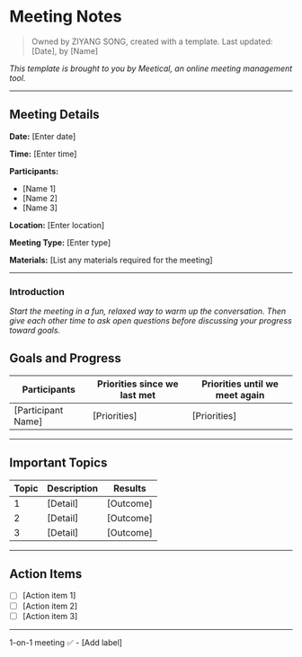 # Meeting Notes

> Owned by ZIYANG SONG, created with a template.
> Last updated: [Date], by [Name]

_This template is brought to you by Meetical, an online meeting management tool._

---

## Meeting Details

**Date:** [Enter date]

**Time:** [Enter time]

**Participants:** 
- [Name 1]
- [Name 2]
- [Name 3]

**Location:** [Enter location]

**Meeting Type:** [Enter type]

**Materials:** [List any materials required for the meeting]

---

### Introduction
_Start the meeting in a fun, relaxed way to warm up the conversation. Then give each other time to ask open questions before discussing your progress toward goals._

## Goals and Progress

**Participants** | **Priorities since we last met** | **Priorities until we meet again**
--- | --- | ---
[Participant Name] | [Priorities] | [Priorities]

---

## Important Topics

| Topic | Description | Results |
|-------|-------------|---------|
| 1     | [Detail]    | [Outcome]|
| 2     | [Detail]    | [Outcome]|
| 3     | [Detail]    | [Outcome]|

---

## Action Items

- [ ] [Action item 1]
- [ ] [Action item 2]
- [ ] [Action item 3]

---

1-on-1 meeting ✅ - [Add label]
